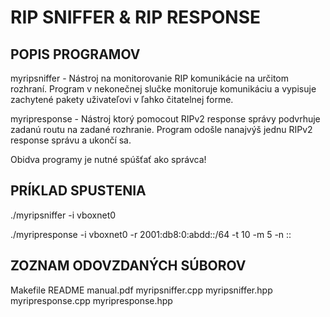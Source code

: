 # RIP SNIFFER & RIP RESPONSE #

## POPIS PROGRAMOV ##

myripsniffer  - Nástroj na monitorovanie RIP komunikácie na určitom rozhraní.
                Program v nekonečnej slučke monitoruje komunikáciu a vypisuje
                zachytené pakety uživateľovi v ľahko čitatelnej forme.

myripresponse - Nástroj ktorý pomocout RIPv2 response správy podvrhuje zadanú
                routu na zadané rozhranie. Program odošle nanajvýš jednu RIPv2
                response správu a ukončí sa.

Obidva programy je nutné spúšťať ako správca!

## PRÍKLAD SPUSTENIA ##

./myripsniffer -i vboxnet0

./myripresponse -i vboxnet0 -r 2001:db8:0:abdd::/64 -t 10 -m 5 -n ::

## ZOZNAM ODOVZDANÝCH SÚBOROV ##

Makefile
README
manual.pdf
myripsniffer.cpp
myripsniffer.hpp
myripresponse.cpp
myripresponse.hpp